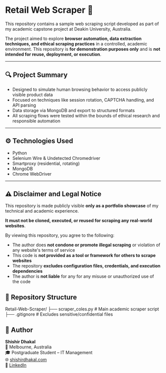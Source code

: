 # Retail Web Scraper 🛒

This repository contains a sample web scraping script developed as part of my academic capstone project at Deakin University, Australia.

The project aimed to explore **browser automation, data extraction techniques, and ethical scraping practices** in a controlled, academic environment. This repository is **for demonstration purposes only** 
and is **not intended for reuse, deployment, or execution**.

---

## 🔍 Project Summary

- Designed to simulate human browsing behavior to access publicly visible product data
- Focused on techniques like session rotation, CAPTCHA handling, and API parsing
- Data storage via MongoDB and export to structured formats
- All scraping flows were tested within the bounds of ethical research and responsible automation

---

## ⚙️ Technologies Used

- Python
- Selenium Wire & Undetected Chromedriver
- Smartproxy (residential, rotating)
- MongoDB
- Chrome WebDriver

---

## ⚠️ Disclaimer and Legal Notice

This repository is made publicly visible **only as a portfolio showcase** of my technical and academic experience.

**It must not be cloned, executed, or reused for scraping any real-world websites**.

By viewing this repository, you agree to the following:

- The author does **not condone or promote illegal scraping** or violation of any website's terms of service
- This code is **not provided as a tool or framework for others to scrape websites**
- The repository **excludes configuration files, credentials, and execution dependencies**
- The author is **not liable** for any for any misuse or unauthorized use of the code

## 📂 Repository Structure
Retail-Web-Scraper/
├── scraper_coles.py # Main academic scraper script
├── .gitignore # Excludes sensitive/confidential files

## 👤 Author

**Shishir Dhakal**  
📍 Melbourne, Australia  
🎓 Postgraduate Student – IT Management  
🌐 [shishirdhakal.com](https://shishirdhakal.com)  
🔗 [LinkedIn](https://linkedin.com/in/shishirdhakal)
